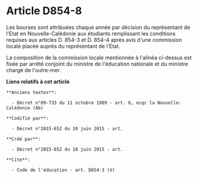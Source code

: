 # Article D854-8

Les bourses sont attribuées chaque année par décision du représentant de l'Etat en Nouvelle-Calédonie aux étudiants
remplissant les conditions requises aux articles D. 854-3 et D. 854-4 après avis d'une commission locale placée auprès du
représentant de l'Etat. 

La composition de la commission locale mentionnée à l'alinéa ci-dessus est fixée par arrêté conjoint du ministre de
l'éducation nationale et du ministre chargé de l'outre-mer.

**Liens relatifs à cet article**

	**Anciens textes**:

	  - Décret n°89-733 du 11 octobre 1989 - art. 6, ecqc la Nouvelle-Calédonie (Ab)

	**Codifié par**:

	  - Décret n°2015-652 du 10 juin 2015 - art.

	**Créé par**:

	  - Décret n°2015-652 du 10 juin 2015 - art.

	**Cite**:

	  - Code de l'éducation - art. D854-3 (V)
